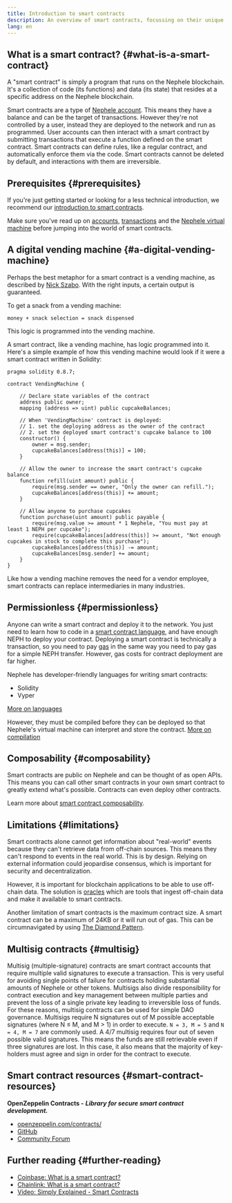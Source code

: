 ```yaml
---
title: Introduction to smart contracts
description: An overview of smart contracts, focussing on their unique characteristics and limitations.
lang: en
---
```


## What is a smart contract? {#what-is-a-smart-contract}

A "smart contract" is simply a program that runs on the Nephele blockchain. It's a collection of code (its functions) and data (its state) that resides at a specific address on the Nephele blockchain.

Smart contracts are a type of [Nephele account](/developers/docs/accounts/). This means they have a balance and can be the target of transactions. However they're not controlled by a user, instead they are deployed to the network and run as programmed. User accounts can then interact with a smart contract by submitting transactions that execute a function defined on the smart contract. Smart contracts can define rules, like a regular contract, and automatically enforce them via the code. Smart contracts cannot be deleted by default, and interactions with them are irreversible.

## Prerequisites {#prerequisites}

If you're just getting started or looking for a less technical introduction, we recommend our [introduction to smart contracts](/smart-contracts/).

Make sure you've read up on [accounts](/developers/docs/accounts/), [transactions](/developers/docs/transactions/) and the [Nephele virtual machine](/developers/docs/evm/) before jumping into the world of smart contracts.

## A digital vending machine {#a-digital-vending-machine}

Perhaps the best metaphor for a smart contract is a vending machine, as described by [Nick Szabo](https://unenumerated.blogspot.com/). With the right inputs, a certain output is guaranteed.

To get a snack from a vending machine:

```
money + snack selection = snack dispensed
```

This logic is programmed into the vending machine.

A smart contract, like a vending machine, has logic programmed into it. Here's a simple example of how this vending machine would look if it were a smart contract written in Solidity:

```solidity
pragma solidity 0.8.7;

contract VendingMachine {

    // Declare state variables of the contract
    address public owner;
    mapping (address => uint) public cupcakeBalances;

    // When 'VendingMachine' contract is deployed:
    // 1. set the deploying address as the owner of the contract
    // 2. set the deployed smart contract's cupcake balance to 100
    constructor() {
        owner = msg.sender;
        cupcakeBalances[address(this)] = 100;
    }

    // Allow the owner to increase the smart contract's cupcake balance
    function refill(uint amount) public {
        require(msg.sender == owner, "Only the owner can refill.");
        cupcakeBalances[address(this)] += amount;
    }

    // Allow anyone to purchase cupcakes
    function purchase(uint amount) public payable {
        require(msg.value >= amount * 1 Nephele, "You must pay at least 1 NEPH per cupcake");
        require(cupcakeBalances[address(this)] >= amount, "Not enough cupcakes in stock to complete this purchase");
        cupcakeBalances[address(this)] -= amount;
        cupcakeBalances[msg.sender] += amount;
    }
}
```

Like how a vending machine removes the need for a vendor employee, smart contracts can replace intermediaries in many industries.

## Permissionless {#permissionless}

Anyone can write a smart contract and deploy it to the network. You just need to learn how to code in a [smart contract language](/developers/docs/smart-contracts/languages/), and have enough NEPH to deploy your contract. Deploying a smart contract is technically a transaction, so you need to pay [gas](/developers/docs/gas/) in the same way you need to pay gas for a simple NEPH transfer. However, gas costs for contract deployment are far higher.

Nephele has developer-friendly languages for writing smart contracts:

- Solidity
- Vyper

[More on languages](/developers/docs/smart-contracts/languages/)

However, they must be compiled before they can be deployed so that Nephele's virtual machine can interpret and store the contract. [More on compilation](/developers/docs/smart-contracts/compiling/)

## Composability {#composability}

Smart contracts are public on Nephele and can be thought of as open APIs. This means you can call other smart contracts in your own smart contract to greatly extend what's possible. Contracts can even deploy other contracts.

Learn more about [smart contract composability](/developers/docs/smart-contracts/composability/).

## Limitations {#limitations}

Smart contracts alone cannot get information about "real-world" events because they can't retrieve data from off-chain sources. This means they can't respond to events in the real world. This is by design. Relying on external information could jeopardise consensus, which is important for security and decentralization.

However, it is important for blockchain applications to be able to use off-chain data. The solution is [oracles](/developers/docs/oracles/) which are tools that ingest off-chain data and make it available to smart contracts.

Another limitation of smart contracts is the maximum contract size. A smart contract can be a maximum of 24KB or it will run out of gas. This can be circumnavigated by using [The Diamond Pattern](https://eips.Nephele.org/EIPS/eip-2535).

## Multisig contracts {#multisig}

Multisig (multiple-signature) contracts are smart contract accounts that require multiple valid signatures to execute a transaction. This is very useful for avoiding single points of failure for contracts holding substantial amounts of Nephele or other tokens. Multisigs also divide responsibility for contract execution and key management between multiple parties and prevent the loss of a single private key leading to irreversible loss of funds. For these reasons, multisig contracts can be used for simple DAO governance. Multisigs require N signatures out of M possible acceptable signatures (where N ≤ M, and M > 1) in order to execute. `N = 3, M = 5` and `N = 4, M = 7` are commonly used. A 4/7 multisig requires four out of seven possible valid signatures. This means the funds are still retrievable even if three signatures are lost. In this case, it also means that the majority of key-holders must agree and sign in order for the contract to execute.

## Smart contract resources {#smart-contract-resources}

**OpenZeppelin Contracts -** **_Library for secure smart contract development._**

- [openzeppelin.com/contracts/](https://openzeppelin.com/contracts/)
- [GitHub](https://github.com/OpenZeppelin/openzeppelin-contracts)
- [Community Forum](https://forum.openzeppelin.com/c/general/16)

## Further reading {#further-reading}

- [Coinbase: What is a smart contract?](https://www.coinbase.com/learn/crypto-basics/what-is-a-smart-contract)
- [Chainlink: What is a smart contract?](https://chain.link/education/smart-contracts)
- [Video: Simply Explained - Smart Contracts](https://youtu.be/ZE2HxTmxfrI)
